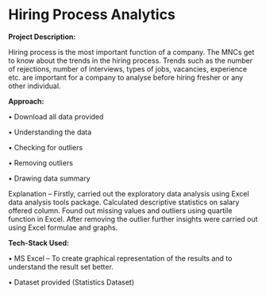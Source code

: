# Hiring Process Analytics

**Project Description:**

Hiring process is the most important function of a company. The MNCs get to know about the
trends in the hiring process. Trends such as the number of rejections, number of interviews,
types of jobs, vacancies, experience etc. are important for a company to analyse before hiring
fresher or any other individual.

**Approach:**

• Download all data provided

• Understanding the data

• Checking for outliers

• Removing outliers

• Drawing data summary

Explanation – Firstly, carried out the exploratory data analysis using Excel data analysis
tools package. Calculated descriptive statistics on salary offered column. Found out missing
values and outliers using quartile function in Excel. After removing the outlier further insights
were carried out using Excel formulae and graphs.

**Tech-Stack Used:**

• MS Excel – To create graphical representation of the results and to understand the
result set better.

• Dataset provided (Statistics Dataset)

